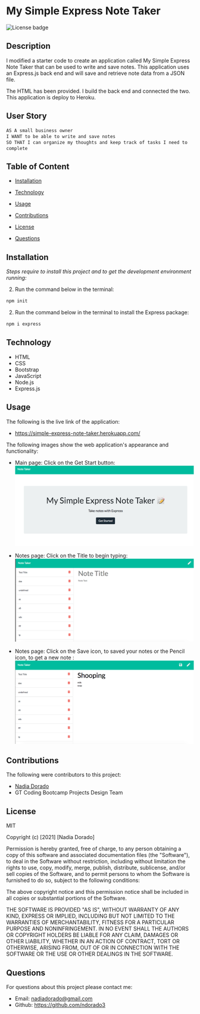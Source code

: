 # My Simple Express Note Taker
![License badge](https://img.shields.io/badge/License-MIT-green.svg)

## Description 

I modified a starter code to create an application called My Simple Express Note Taker that can be used to write and save notes. This application uses an Express.js back end and will save and retrieve note data from a JSON file.

The HTML has been provided. I build the back end and connected the two. 
This application is deploy to Heroku.


## User Story

```
AS A small business owner
I WANT to be able to write and save notes
SO THAT I can organize my thoughts and keep track of tasks I need to complete
```

## Table of Content

- [Installation](#installation)

- [Technology](#technology)

- [Usage](#usage)

- [Contributions](#contributions)

- [License](#license)

- [Questions](#questions)

## Installation

_Steps require to install this project and to get the development environment running:_

2. Run the command below in the terminal:

```bash
npm init
```
2. Run the command below in the terminal to install the Express package:

```bash
npm i express
```

## Technology
- HTML
- CSS
- Bootstrap
- JavaScript
- Node.js
- Express.js

## Usage

The following is the live link of the application:

* https://simple-express-note-taker.herokuapp.com/


The following images show the web application's appearance and functionality: 
    
  * Main page: Click on the Get Start button:   
![Application main page](./public/img/1.png)

  * Notes page: Click on the Title to begin typing:
![Application notes page](./public/img/2.png)

  * Notes page: Click on the Save icon, to saved your notes or the Pencil icon, to get a new note :
![Application notes page](./public/img/3.png)

## Contributions

The following were contributors to this project:

- [Nadia Dorado](https://github.com/ndorado3)
- GT Coding Bootcamp Projects Design Team 


## License
MIT

Copyright (c) [2021] [Nadia Dorado]

Permission is hereby granted, free of charge, to any person obtaining a copy of this software and associated documentation files (the "Software"), to deal in the Software without restriction, including without limitation the rights to use, copy, modify, merge, publish, distribute, sublicense, and/or sell copies of the Software, and to permit persons to whom the Software is furnished to do so, subject to the following conditions:

The above copyright notice and this permission notice shall be included in all copies or substantial portions of the Software.

THE SOFTWARE IS PROVIDED "AS IS", WITHOUT WARRANTY OF ANY KIND, EXPRESS OR IMPLIED, INCLUDING BUT NOT LIMITED TO THE WARRANTIES OF MERCHANTABILITY, FITNESS FOR A PARTICULAR PURPOSE AND NONINFRINGEMENT. IN NO EVENT SHALL THE AUTHORS OR COPYRIGHT HOLDERS BE LIABLE FOR ANY CLAIM, DAMAGES OR OTHER LIABILITY, WHETHER IN AN ACTION OF CONTRACT, TORT OR OTHERWISE, ARISING FROM, OUT OF OR IN CONNECTION WITH THE SOFTWARE OR THE USE OR OTHER DEALINGS IN THE SOFTWARE.

## Questions 
For questions about this project please contact me:  
* Email: nadiadorado@gmail.com 
* Github: https://github.com/ndorado3




